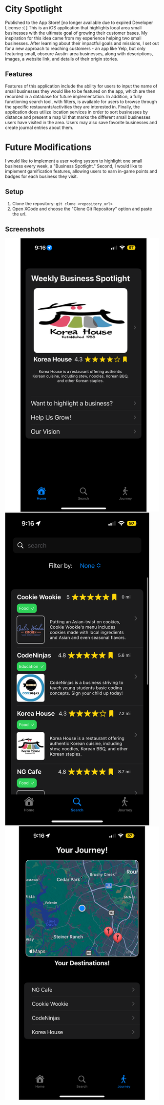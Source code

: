 # City Spotlight
Published to the App Store! [no longer available due to expired Developer License :( ] This is an iOS application that highlights local area small businesses with the ultimate goal of growing their customer bases. My inspiration for this idea came from my experience helping two small businesses. After learning about their impactful goals and missions, I set out for a new approach to reaching customers - an app like Yelp, but only featuring small, obscure Austin-area businesses, along with descriptions, images, a website link, and details of their origin stories.

## Features
Features of this application include the ability for users to input the name of small businesses they would like to be featured on the app, which are then recorded in a database for future implementation. In addition, a fully functioning search tool, with filters, is available for users to browse through the specific restaurants/activities they are interested in. Finally, the application does utilize location services in order to sort businesses by distance and present a map UI that marks the different small businesses users have visited in the area. Users may also save favorite businesses and create journal entries about them.

# Future Modifications
I would like to implement a user voting system to highlight one small business every week, a "Business Spotlight." Second, I would like to implement gamification features, allowing users to earn in-game points and badges for each business they visit. 

## Setup
1. Clone the repository: `git clone <repository_url>`
2. Open XCode and choose the "Clone Git Repository" option and paste the url.

## Screenshots
![Screenshot](https://github.com/alexdlee/CitySpotlight/blob/main/CitySpotlightMockup2.png?raw=true)
![Screenshot](https://github.com/alexdlee/CitySpotlight/blob/main/CitySpotlightMockup1.png?raw=true)
![Screenshot](https://github.com/alexdlee/CitySpotlight/blob/main/CitySpotlightMockup3.png?raw=true)
